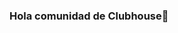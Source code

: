 ### Hola comunidad de Clubhouse👋

<!--
Es un honor presentarles a asistente conversaional para las salas de Clubhouse, su nombre es: 🤖ChatHouse

Su función es simple: 🗣 Llevarlo a una sala y conversar con el en dinamicas sociales. 

A continuación les comparto las instrucciones para:

Instalación de recursos
Codigo fuente para llamar a la API de OpenAI
Directrices para asignación de voz
Recomendaciones y notas importantes. 

Para iniciar es importante realizar las primeras configuraciones en la creación de carpeta, aquí tienen las instrucciones -> https://telegra.ph/Preparación-del-espacio-de-trabajo-03-02

-->
